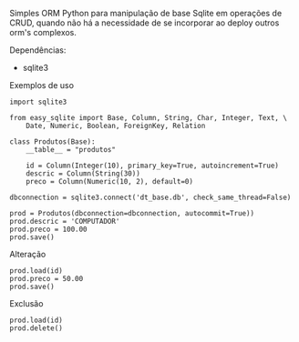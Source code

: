 
Simples ORM Python para manipulação de base Sqlite em operações de CRUD, quando não há a necessidade de se incorporar ao deploy outros orm's complexos.

Dependências:

- sqlite3

Exemplos de uso

```
import sqlite3

from easy_sqlite import Base, Column, String, Char, Integer, Text, \
    Date, Numeric, Boolean, ForeignKey, Relation

class Produtos(Base):
    __table__ = "produtos"
    
    id = Column(Integer(10), primary_key=True, autoincrement=True)   
    descric = Column(String(30))   
    preco = Column(Numeric(10, 2), default=0)
    
dbconnection = sqlite3.connect('dt_base.db', check_same_thread=False)

prod = Produtos(dbconnection=dbconnection, autocommit=True))
prod.descric = 'COMPUTADOR' 
prod.preco = 100.00
prod.save()
```

Alteração
```
prod.load(id)
prod.preco = 50.00
prod.save()
```

Exclusão
```
prod.load(id)
prod.delete()
```

